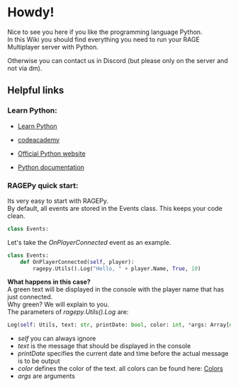 # Howdy!

Nice to see you here if you like the programming language Python.  
In this Wiki you should find everything you need to run your RAGE Multiplayer server with Python.

Otherwise you can contact us in Discord (but please only on the server and not via dm).


## Helpful links

### Learn Python:

* [Learn Python](https://www.learnpython.org/)
* [codeacademy](https://www.codecademy.com/learn/learn-python)
* [Official Python website](https://www.python.org/about/gettingstarted/)

* [Python documentation](https://docs.python.org/2.7/)

### RAGEPy quick start:

Its very easy to start with RAGEPy.  
By default, all events are stored in the Events class. This keeps your code clean.

```python
class Events:
```

Let's take the *OnPlayerConnected* event as an example.

```python
class Events:
	def OnPlayerConnected(self, player):
		ragepy.Utils().Log("Hello, " + player.Name, True, 10)
```
**What happens in this case?**  
A green text will be displayed in the console with the player name that has just connected.  
Why green? We will explain to you.  
The parameters of *ragepy.Utils().Log* are:
```python
Log(self: Utils, text: str, printDate: bool, color: int, *args: Array[object])
```
* *self* you can always ignore
* *text* is the message that should be displayed in the console
* *printDate* specifies the current date and time before the actual message is to be output
* *color* defines the color of the text. all colors can be found here:  [Colors](./colors)
* *args* are arguments
